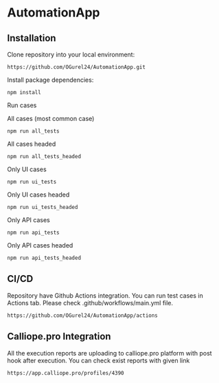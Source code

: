 # AutomationApp


Installation
------------

Clone repository into your local environment:

```
https://github.com/OGurel24/AutomationApp.git
```

Install package dependencies:

```
npm install
```

Run cases

All cases (most common case)
```
npm run all_tests 
```
All cases headed
```
npm run all_tests_headed 
```
Only UI cases
```
npm run ui_tests
```
Only UI cases headed
```
npm run ui_tests_headed
```
Only API cases
```
npm run api_tests
```
Only API cases headed
```
npm run api_tests_headed
```

CI/CD
------------

Repository have Github Actions integration. You can run test cases in Actions tab. 
Please check .github/workflows/main.yml file. 

```
https://github.com/OGurel24/AutomationApp/actions
```

Calliope.pro Integration
------------

All the execution reports are uploading to calliope.pro platform with post hook after execution.
You can check exist reports with given link

```
https://app.calliope.pro/profiles/4390
```